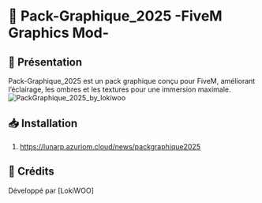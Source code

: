 # 🎨 Pack-Graphique_2025 -FiveM Graphics Mod-

## 🚀 Présentation  
Pack-Graphique_2025 est un pack graphique conçu pour FiveM, améliorant l’éclairage, les ombres et les textures pour une immersion maximale.  
![PackGraphique_2025_by_lokiwoo](https://github.com/user-attachments/assets/53a1cf06-1969-4730-ba62-4f2124c1f2d7)

## 📥 Installation  
1. https://lunarp.azuriom.cloud/news/packgraphique2025

## 📜 Crédits  
Développé par [LokiWOO]
